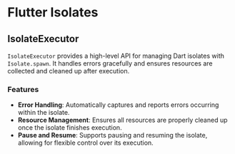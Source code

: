 # Flutter Isolates

## IsolateExecutor

`IsolateExecutor` provides a high-level API for managing Dart isolates with `Isolate.spawn`. It handles errors gracefully and ensures resources are collected and cleaned up after execution.

### Features

- **Error Handling**: Automatically captures and reports errors occurring within the isolate.
- **Resource Management**: Ensures all resources are properly cleaned up once the isolate finishes execution.
- **Pause and Resume**: Supports pausing and resuming the isolate, allowing for flexible control over its execution.
